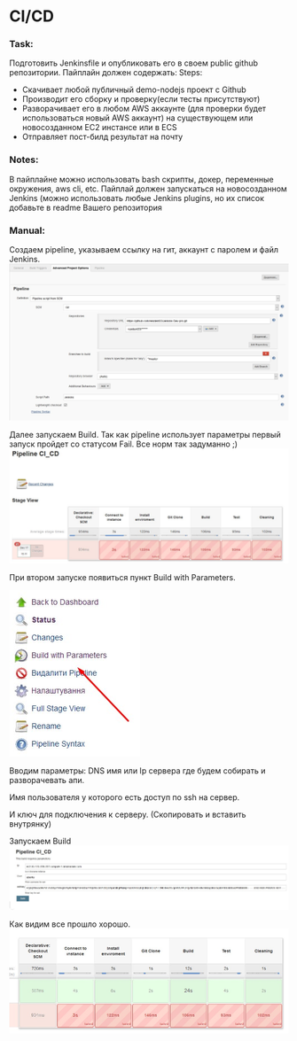 # **CI/CD**
### **Task:**
Подготовить Jenkinsfile и опубликовать его в своем public github репозитории.  Пайплайн должен содержать:
Steps:
- Скачивает любой публичный demo-nodejs проект с Github
- Производит его сборку и проверку(если тесты присутствуют)
- Разворачивает его в любом AWS аккаунте (для проверки будет использоваться новый AWS аккаунт) на существующем или новосозданном EC2 инстансе или в ECS
- Отправляет пост-билд результат на почту
### **Notes:**
В пайплайне можно использовать bash скрипты, докер, переменные окружения,  aws cli, etc. Пайплай должен запускаться на новосозданном Jenkins (можно использовать любые Jenkins plugins, но их список добавьте в readme Вашего репозитория
### **Manual:**
Создаем pipeline, указываем ссылку на гит, аккаунт с паролем и файл Jenkins.
![Advanced_Project_Options](https://github.com/resident33/Jenkins-Dev-pro/blob/master/src/Advanced_Project_Options.jpg)

Далее запускаем Build. Так как pipeline использует параметры первый запуск пройдет со статусом Fail. Все норм так задуманно ;)
![Build_Fail](https://github.com/resident33/Jenkins-Dev-pro/blob/master/src/Build_Fail.jpg)

При втором запуске появиться пункт Build with Parameters.


![Build_with_Parameters](https://github.com/resident33/Jenkins-Dev-pro/blob/master/src/Build_with_Parameters.jpg)

Вводим параметры:
DNS имя или Ip сервера где будем собирать и разворачевать апи.

Имя пользователя у которого есть доступ по ssh на сервер.

И ключ для подключения к серверу. (Скопировать и вставить внутрянку)

Запускаем Build
![Build_with_Parameters2](https://github.com/resident33/Jenkins-Dev-pro/blob/master/src/Build_with_Parameters2.jpg)

Как видим все прошло хорошо.
![Build_Success](https://github.com/resident33/Jenkins-Dev-pro/blob/master/src/Build_Success.jpg)
